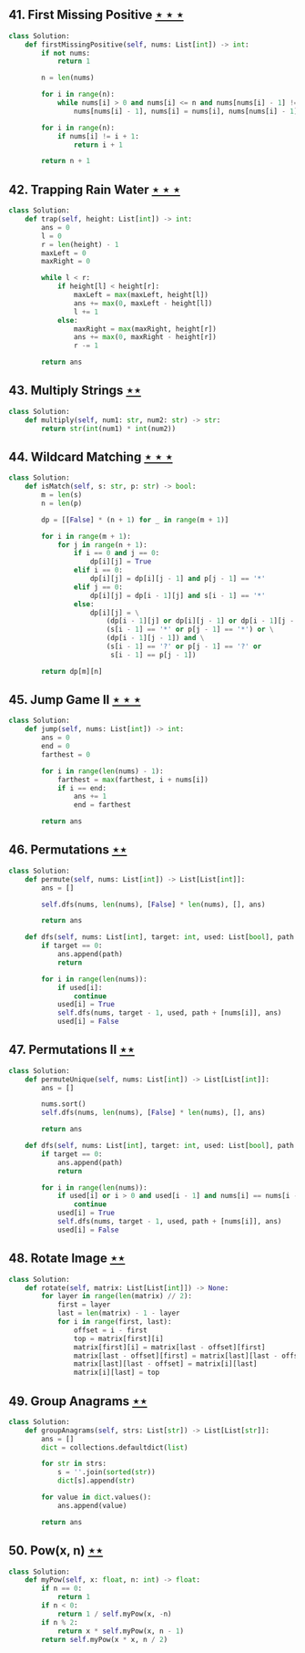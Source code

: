 ## 41. First Missing Positive [$\star\star\star$](https://leetcode.com/problems/first-missing-positive)

```python
class Solution:
    def firstMissingPositive(self, nums: List[int]) -> int:
        if not nums:
            return 1

        n = len(nums)

        for i in range(n):
            while nums[i] > 0 and nums[i] <= n and nums[nums[i] - 1] != nums[i]:
                nums[nums[i] - 1], nums[i] = nums[i], nums[nums[i] - 1]

        for i in range(n):
            if nums[i] != i + 1:
                return i + 1

        return n + 1
```

## 42. Trapping Rain Water [$\star\star\star$](https://leetcode.com/problems/trapping-rain-water)

```python
class Solution:
    def trap(self, height: List[int]) -> int:
        ans = 0
        l = 0
        r = len(height) - 1
        maxLeft = 0
        maxRight = 0

        while l < r:
            if height[l] < height[r]:
                maxLeft = max(maxLeft, height[l])
                ans += max(0, maxLeft - height[l])
                l += 1
            else:
                maxRight = max(maxRight, height[r])
                ans += max(0, maxRight - height[r])
                r -= 1

        return ans
```

## 43. Multiply Strings [$\star\star$](https://leetcode.com/problems/multiply-strings)

```python
class Solution:
    def multiply(self, num1: str, num2: str) -> str:
        return str(int(num1) * int(num2))
```

## 44. Wildcard Matching [$\star\star\star$](https://leetcode.com/problems/wildcard-matching)

```python
class Solution:
    def isMatch(self, s: str, p: str) -> bool:
        m = len(s)
        n = len(p)

        dp = [[False] * (n + 1) for _ in range(m + 1)]

        for i in range(m + 1):
            for j in range(n + 1):
                if i == 0 and j == 0:
                    dp[i][j] = True
                elif i == 0:
                    dp[i][j] = dp[i][j - 1] and p[j - 1] == '*'
                elif j == 0:
                    dp[i][j] = dp[i - 1][j] and s[i - 1] == '*'
                else:
                    dp[i][j] = \
                        (dp[i - 1][j] or dp[i][j - 1] or dp[i - 1][j - 1]) and \
                        (s[i - 1] == '*' or p[j - 1] == '*') or \
                        (dp[i - 1][j - 1]) and \
                        (s[i - 1] == '?' or p[j - 1] == '?' or
                         s[i - 1] == p[j - 1])

        return dp[m][n]
```

## 45. Jump Game II [$\star\star\star$](https://leetcode.com/problems/jump-game-ii)

```python
class Solution:
    def jump(self, nums: List[int]) -> int:
        ans = 0
        end = 0
        farthest = 0

        for i in range(len(nums) - 1):
            farthest = max(farthest, i + nums[i])
            if i == end:
                ans += 1
                end = farthest

        return ans
```

## 46. Permutations [$\star\star$](https://leetcode.com/problems/permutations)

```python
class Solution:
    def permute(self, nums: List[int]) -> List[List[int]]:
        ans = []

        self.dfs(nums, len(nums), [False] * len(nums), [], ans)

        return ans

    def dfs(self, nums: List[int], target: int, used: List[bool], path: List[int], ans: List[List[int]]) -> None:
        if target == 0:
            ans.append(path)
            return

        for i in range(len(nums)):
            if used[i]:
                continue
            used[i] = True
            self.dfs(nums, target - 1, used, path + [nums[i]], ans)
            used[i] = False
```

## 47. Permutations II [$\star\star$](https://leetcode.com/problems/permutations-ii)

```python
class Solution:
    def permuteUnique(self, nums: List[int]) -> List[List[int]]:
        ans = []

        nums.sort()
        self.dfs(nums, len(nums), [False] * len(nums), [], ans)

        return ans

    def dfs(self, nums: List[int], target: int, used: List[bool], path: List[int], ans: List[List[int]]) -> None:
        if target == 0:
            ans.append(path)
            return

        for i in range(len(nums)):
            if used[i] or i > 0 and used[i - 1] and nums[i] == nums[i - 1]:
                continue
            used[i] = True
            self.dfs(nums, target - 1, used, path + [nums[i]], ans)
            used[i] = False
```

## 48. Rotate Image [$\star\star$](https://leetcode.com/problems/rotate-image)

```python
class Solution:
    def rotate(self, matrix: List[List[int]]) -> None:
        for layer in range(len(matrix) // 2):
            first = layer
            last = len(matrix) - 1 - layer
            for i in range(first, last):
                offset = i - first
                top = matrix[first][i]
                matrix[first][i] = matrix[last - offset][first]
                matrix[last - offset][first] = matrix[last][last - offset]
                matrix[last][last - offset] = matrix[i][last]
                matrix[i][last] = top
```

## 49. Group Anagrams [$\star\star$](https://leetcode.com/problems/group-anagrams)

```python
class Solution:
    def groupAnagrams(self, strs: List[str]) -> List[List[str]]:
        ans = []
        dict = collections.defaultdict(list)

        for str in strs:
            s = ''.join(sorted(str))
            dict[s].append(str)

        for value in dict.values():
            ans.append(value)

        return ans
```

## 50. Pow(x, n) [$\star\star$](https://leetcode.com/problems/powx-n)

```python
class Solution:
    def myPow(self, x: float, n: int) -> float:
        if n == 0:
            return 1
        if n < 0:
            return 1 / self.myPow(x, -n)
        if n % 2:
            return x * self.myPow(x, n - 1)
        return self.myPow(x * x, n / 2)
```
